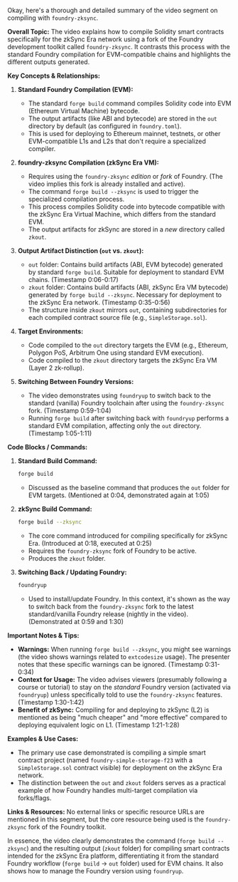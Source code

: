 Okay, here's a thorough and detailed summary of the video segment on compiling with `foundry-zksync`.

**Overall Topic:**
The video explains how to compile Solidity smart contracts specifically for the zkSync Era network using a fork of the Foundry development toolkit called `foundry-zksync`. It contrasts this process with the standard Foundry compilation for EVM-compatible chains and highlights the different outputs generated.

**Key Concepts & Relationships:**

1.  **Standard Foundry Compilation (EVM):**
    *   The standard `forge build` command compiles Solidity code into EVM (Ethereum Virtual Machine) bytecode.
    *   The output artifacts (like ABI and bytecode) are stored in the `out` directory by default (as configured in `foundry.toml`).
    *   This is used for deploying to Ethereum mainnet, testnets, or other EVM-compatible L1s and L2s that don't require a specialized compiler.

2.  **foundry-zksync Compilation (zkSync Era VM):**
    *   Requires using the `foundry-zksync` *edition* or *fork* of Foundry. (The video implies this fork is already installed and active).
    *   The command `forge build --zksync` is used to trigger the specialized compilation process.
    *   This process compiles Solidity code into bytecode compatible with the zkSync Era Virtual Machine, which differs from the standard EVM.
    *   The output artifacts for zkSync are stored in a *new* directory called `zkout`.

3.  **Output Artifact Distinction (`out` vs. `zkout`):**
    *   `out` folder: Contains build artifacts (ABI, EVM bytecode) generated by standard `forge build`. Suitable for deployment to standard EVM chains. (Timestamp 0:06-0:17)
    *   `zkout` folder: Contains build artifacts (ABI, zkSync Era VM bytecode) generated by `forge build --zksync`. Necessary for deployment to the zkSync Era network. (Timestamp 0:35-0:56)
    *   The structure inside `zkout` mirrors `out`, containing subdirectories for each compiled contract source file (e.g., `SimpleStorage.sol`).

4.  **Target Environments:**
    *   Code compiled to the `out` directory targets the EVM (e.g., Ethereum, Polygon PoS, Arbitrum One using standard EVM execution).
    *   Code compiled to the `zkout` directory targets the zkSync Era VM (Layer 2 zk-rollup).

5.  **Switching Between Foundry Versions:**
    *   The video demonstrates using `foundryup` to switch back to the standard (vanilla) Foundry toolchain after using the `foundry-zksync` fork. (Timestamp 0:59-1:04)
    *   Running `forge build` after switching back with `foundryup` performs a standard EVM compilation, affecting only the `out` directory. (Timestamp 1:05-1:11)

**Code Blocks / Commands:**

1.  **Standard Build Command:**
    ```bash
    forge build
    ```
    *   Discussed as the baseline command that produces the `out` folder for EVM targets. (Mentioned at 0:04, demonstrated again at 1:05)

2.  **zkSync Build Command:**
    ```bash
    forge build --zksync
    ```
    *   The core command introduced for compiling specifically for zkSync Era. (Introduced at 0:18, executed at 0:25)
    *   Requires the `foundry-zksync` fork of Foundry to be active.
    *   Produces the `zkout` folder.

3.  **Switching Back / Updating Foundry:**
    ```bash
    foundryup
    ```
    *   Used to install/update Foundry. In this context, it's shown as the way to switch back from the `foundry-zksync` fork to the latest standard/vanilla Foundry release (nightly in the video). (Demonstrated at 0:59 and 1:30)

**Important Notes & Tips:**

*   **Warnings:** When running `forge build --zksync`, you might see warnings (the video shows warnings related to `extcodesize` usage). The presenter notes that these specific warnings can be ignored. (Timestamp 0:31-0:34)
*   **Context for Usage:** The video advises viewers (presumably following a course or tutorial) to stay on the *standard* Foundry version (activated via `foundryup`) unless specifically told to use the `foundry-zksync` features. (Timestamp 1:30-1:42)
*   **Benefit of zkSync:** Compiling for and deploying to zkSync (L2) is mentioned as being "much cheaper" and "more effective" compared to deploying equivalent logic on L1. (Timestamp 1:21-1:28)

**Examples & Use Cases:**

*   The primary use case demonstrated is compiling a simple smart contract project (named `foundry-simple-storage-f23` with a `SimpleStorage.sol` contract visible) for deployment on the zkSync Era network.
*   The distinction between the `out` and `zkout` folders serves as a practical example of how Foundry handles multi-target compilation via forks/flags.

**Links & Resources:**
No external links or specific resource URLs are mentioned in this segment, but the core resource being used is the `foundry-zksync` fork of the Foundry toolkit.

In essence, the video clearly demonstrates the command (`forge build --zksync`) and the resulting output (`zkout` folder) for compiling smart contracts intended for the zkSync Era platform, differentiating it from the standard Foundry workflow (`forge build` -> `out` folder) used for EVM chains. It also shows how to manage the Foundry version using `foundryup`.